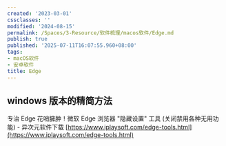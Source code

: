 ```yaml
---
created: '2023-03-01'
cssclasses: ''
modified: '2024-08-15'
permalink: /Spaces/3-Resource/软件梳理/macos软件/Edge.md
publish: true
published: '2025-07-11T16:07:55.960+08:00'
tags:
- macOS软件
- 安卓软件
title: Edge
---
```

## windows 版本的精简方法

专治 Edge 花哨臃肿！微软 Edge 浏览器 "隐藏设置" 工具 (关闭禁用各种无用功能) - 异次元软件下载 [https://www.iplaysoft.com/edge-tools.html](https://www.iplaysoft.com/edge-tools.html)
